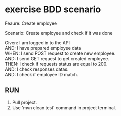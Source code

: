 # exercise BDD scenario

Feaure: Create employee

Scenario: Create employee and check if it was done

Given: I am logged in to the API\
AND: I have prepared employee data\
WHEN: I send POST request to create new employee.\
AND: I send GET request to get created employee.\
THEN: I check if requests status are equal to 200.\
AND: I check responses datas.\
AND: I check if employee ID match.

## RUN

1. Pull project.
2. Use 'mvn clean test' command in project terminal.
